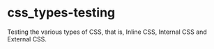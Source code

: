# css_types-testing
Testing the various types of CSS, that is, Inline CSS, Internal CSS and External CSS.
